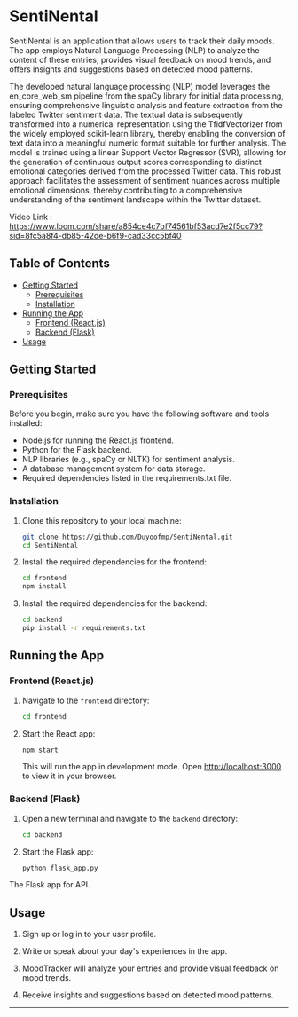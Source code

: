# SentiNental

SentiNental is an application that allows users to track their daily moods. The app employs Natural Language Processing (NLP) to analyze the content of these entries, provides visual feedback on mood trends, and offers insights and suggestions based on detected mood patterns.

The developed natural language processing (NLP) model leverages the en_core_web_sm pipeline from the spaCy library for initial data processing, ensuring comprehensive linguistic analysis and feature extraction from the labeled Twitter sentiment data. The textual data is subsequently transformed into a numerical representation using the TfidfVectorizer from the widely employed scikit-learn library, thereby enabling the conversion of text data into a meaningful numeric format suitable for further analysis. The model is trained using a linear Support Vector Regressor (SVR), allowing for the generation of continuous output scores corresponding to distinct emotional categories derived from the processed Twitter data. This robust approach facilitates the assessment of sentiment nuances across multiple emotional dimensions, thereby contributing to a comprehensive understanding of the sentiment landscape within the Twitter dataset.

Video Link : https://www.loom.com/share/a854ce4c7bf74561bf53acd7e2f5cc79?sid=8fc5a8f4-db85-42de-b6f9-cad33cc5bf40

## Table of Contents

- [Getting Started](#getting-started)
  - [Prerequisites](#prerequisites)
  - [Installation](#installation)
- [Running the App](#running-the-app)
  - [Frontend (React.js)](#frontend-reactjs)
  - [Backend (Flask)](#backend-flask)
- [Usage](#usage)


## Getting Started

### Prerequisites

Before you begin, make sure you have the following software and tools installed:

   - Node.js for running the React.js frontend.
   - Python for the Flask backend.
   - NLP libraries (e.g., spaCy or NLTK) for sentiment analysis.
   - A database management system for data storage.
   - Required dependencies listed in the requirements.txt file.

### Installation

1. Clone this repository to your local machine:

   ```bash
   git clone https://github.com/Duyoofmp/SentiNental.git
   cd SentiNental
   ```

2. Install the required dependencies for the frontend:

   ```bash
   cd frontend
   npm install
   ```

3. Install the required dependencies for the backend:

   ```bash
   cd backend
   pip install -r requirements.txt
   ```

## Running the App

### Frontend (React.js)

1. Navigate to the `frontend` directory:

   ```bash
   cd frontend
   ```

2. Start the React app:

   ```bash
   npm start
   ```

   This will run the app in development mode. Open [http://localhost:3000](http://localhost:3000) to view it in your browser.

### Backend (Flask)

1. Open a new terminal and navigate to the `backend` directory:

   ```bash
   cd backend
   ```

2. Start the Flask app:

   ```bash
   python flask_app.py
   ```
  The Flask app for API.

## Usage

  1.  Sign up or log in to your user profile.

  2.  Write or speak about your day's experiences in the app.

  3. MoodTracker will analyze your entries and provide visual feedback on mood trends.

  4. Receive insights and suggestions based on detected mood patterns.


---
